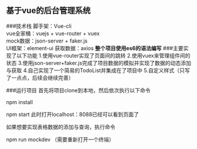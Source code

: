 ## 基于vue的后台管理系统

###技术栈
脚手架：Vue-cli</br>
vue全家桶：vuejs + vue-router + vuex </br>
mock数据：json-server + faker.js </br>
UI框架：element-ui
获取数据：axios
**整个项目使用es6的语法编写**
###主要实现了以下功能
1.使用vue-router实现了页面间的跳转
2.使用vuex来管理组件间的状态
3.使用json-server+faker.js完成了项目数据的模拟并实现了数据的动态添加与获取
4.自己实现了一个简易的TodoList并集成在了项目中
5.自定义样式（只写了一点点，后续会继续完善）

###运行项目
首先将项目clone到本地，然后依次执行以下命令

npm install

npm start 此时打开localhost：8088已经可以看到页面了

如果想要实现表格数据的添加与查询，执行命令

npm run mockdev （需要重新打开一个终端）